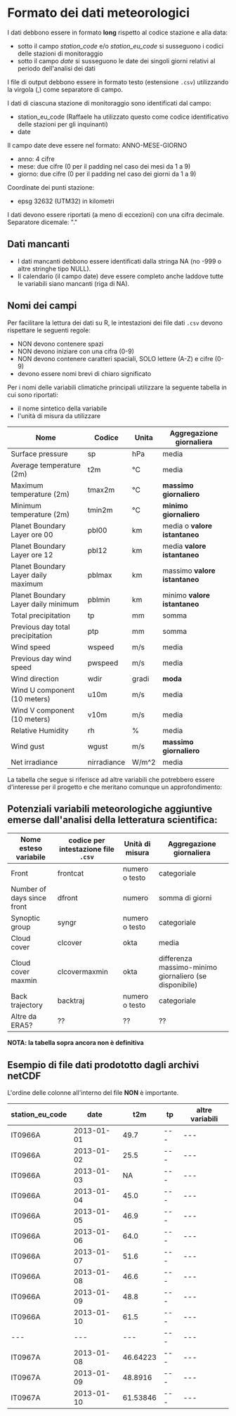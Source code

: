 # Formato dei dati meteorologici

I dati debbono essere in formato **long** rispetto al codice stazione e alla data: 
- sotto il campo _station_code_ e/o _station_eu_code_ si susseguono i codici delle stazioni di monitoraggio
- sotto il campo _date_ si susseguono le date dei singoli giorni relativi al periodo dell'analisi dei dati

I file di output debbono essere in formato testo (estensione `.csv`) utilizzando la virgola (,) come separatore di campo.

I dati di ciascuna stazione di monitoraggio sono identificati dal campo:
- station_eu_code (Raffaele ha utilizzato questo come codice identificativo delle stazioni per gli inquinanti)
- date

Il campo date deve essere nel formato: ANNO-MESE-GIORNO
- anno: 4 cifre
- mese: due cifre (0 per il padding nel caso dei mesi da 1 a 9)
- giorno: due cifre (0 per il padding nel caso dei giorni da 1 a 9)

Coordinate dei punti stazione:
- epsg 32632 (UTM32) in kilometri 


I dati devono essere riportati (a meno di eccezioni) con una cifra decimale. 
Separatore dicemale: "."

## Dati mancanti

- I dati mancanti debbono essere identificati dalla stringa NA (no -999 o altre stringhe tipo NULL).
- Il calendario (il campo date) deve essere completo anche laddove tutte le variabili siano mancanti (riga di NA).

## Nomi dei campi

Per facilitare la lettura dei dati su R, le intestazioni dei file dati `.csv` devono rispettare le seguenti regole:
- NON devono contenere spazi
- NON devono iniziare con una cifra (0-9) 
- NON devono contenere caratteri spaciali, SOLO lettere (A-Z) e cifre (0-9)
- devono essere nomi brevi di chiaro significato

Per i nomi delle variabili climatiche principali utilizzare la seguente tabella in cui sono riportati:
- il nome sintetico della variabile
- l'unità di misura da utilizzare 

| Nome | Codice | Unita | Aggregazione giornaliera |
| ---| --- | --- | --- |
| Surface pressure | sp | hPa | media |
| Average temperature (2m) | t2m | °C | media |
| Maximum temperature (2m) | tmax2m | °C | **massimo giornaliero** |
| Minimum temperature (2m) | tmin2m |  °C | **minimo giornaliero** |
| Planet Boundary Layer ore 00 | pbl00 | km | media o **valore istantaneo** |
| Planet Boundary Layer ore 12 | pbl12 | km | media **valore istantaneo** |
| Planet Boundary Layer daily maximum | pblmax | km | massimo **valore istantaneo** |
| Planet Boundary Layer daily minimum | pblmin | km | minimo **valore istantaneo** |
| Total precipitation | tp | mm | somma |
| Previous day total precipitation | ptp | mm | somma |
| Wind speed | wspeed | m/s | media |
| Previous day wind speed | pwspeed | m/s | media |
| Wind direction | wdir | gradi | **moda** |
| Wind U component (10 meters) | u10m | m/s  | media |
| Wind V component (10 meters) | v10m | m/s  | media |
| Relative Humidity | rh | % | media |
| Wind gust | wgust | m/s | **massimo giornaliero**  | media |
| Net irradiance | nirradiance | W/m^2 | media |

La tabella che segue si riferisce ad altre variabili che potrebbero essere d'interesse per il progetto e che meritano comunque un approfondimento:


## Potenziali variabili meteorologiche aggiuntive emerse dall'analisi della letteratura scientifica:

| Nome esteso variabile | codice per intestazione file `.csv` | Unità di misura | Aggregazione giornaliera |
| ---| --- | --- | --- |
| Front | frontcat | numero o testo | categoriale |
| Number of days since front | dfront | numero | somma di giorni |
| Synoptic group | syngr | numero o testo | categoriale |
| Cloud cover | clcover |  okta | media |
| Cloud cover maxmin| clcovermaxmin |  okta | differenza massimo-minimo giornaliero (se disponibile) |
| Back trajectory | backtraj | numero o testo | categoriale |
| Altre da ERA5? | ?? | ?? | ?? |

**NOTA: la tabella sopra ancora non è definitiva**

## Esempio di file dati prodototto dagli archivi netCDF

L'ordine delle colonne all'interno del file **NON** è importante.

|station_eu_code|date|t2m|tp|altre variabili|
|---|---|---|---|---|
|IT0966A|2013-01-01|49.7|---|---|
|IT0966A|2013-01-02|25.5|---|---|
|IT0966A|2013-01-03|NA|---|---|
|IT0966A|2013-01-04|45.0|---|---|
|IT0966A|2013-01-05|46.9|---|---|
|IT0966A|2013-01-06|64.0|---|---|
|IT0966A|2013-01-07|51.6|---|---|
|IT0966A|2013-01-08|46.6|---|---|
|IT0966A|2013-01-09|48.8|---|---|
|IT0966A|2013-01-10|61.5|---|---|
|---|---|---|---|---|
|IT0967A|2013-01-08|46.64223|---|---|
|IT0967A|2013-01-09|48.8916|---|---|
|IT0967A|2013-01-10|61.53846|---|---|
